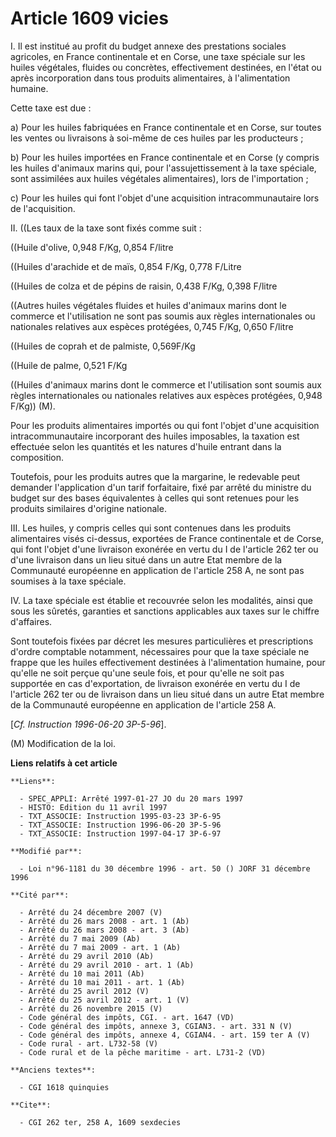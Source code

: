 # Article 1609 vicies

I. Il est institué au profit du budget annexe des prestations sociales agricoles, en France continentale et en Corse, une
taxe spéciale sur les huiles végétales, fluides ou concrètes, effectivement destinées, en l'état ou après incorporation dans
tous produits alimentaires, à l'alimentation humaine.

Cette taxe est due :

a) Pour les huiles fabriquées en France continentale et en Corse, sur toutes les ventes ou livraisons à soi-même de ces
huiles par les producteurs ;

b) Pour les huiles importées en France continentale et en Corse (y compris les huiles d'animaux marins qui, pour
l'assujettissement à la taxe spéciale, sont assimilées aux huiles végétales alimentaires), lors de l'importation ;

c) Pour les huiles qui font l'objet d'une acquisition intracommunautaire lors de l'acquisition.

II. ((Les taux de la taxe sont fixés comme suit :

((Huile d'olive, 0,948 F/Kg, 0,854 F/litre

((Huiles d'arachide et de maïs, 0,854 F/Kg, 0,778 F/Litre

((Huiles de colza et de pépins de raisin, 0,438 F/Kg, 0,398 F/litre

((Autres huiles végétales fluides et huiles d'animaux marins dont le commerce et l'utilisation ne sont pas soumis aux règles
internationales ou nationales relatives aux espèces protégées, 0,745 F/Kg, 0,650 F/litre

((Huiles de coprah et de palmiste, 0,569F/Kg

((Huile de palme, 0,521 F/Kg

((Huiles d'animaux marins dont le commerce et l'utilisation sont soumis aux règles internationales ou nationales relatives
aux espèces protégées, 0,948 F/Kg)) (M).

Pour les produits alimentaires importés ou qui font l'objet d'une acquisition intracommunautaire incorporant des huiles
imposables, la taxation est effectuée selon les quantités et les natures d'huile entrant dans la composition.

Toutefois, pour les produits autres que la margarine, le redevable peut demander l'application d'un tarif forfaitaire, fixé
par arrêté du ministre du budget sur des bases équivalentes à celles qui sont retenues pour les produits similaires d'origine
nationale.

III. Les huiles, y compris celles qui sont contenues dans les produits alimentaires visés ci-dessus, exportées de France
continentale et de Corse, qui font l'objet d'une livraison exonérée en vertu du I de l'article 262 ter ou d'une livraison
dans un lieu situé dans un autre Etat membre de la Communauté européenne en application de l'article 258 A, ne sont pas
soumises à la taxe spéciale.

IV. La taxe spéciale est établie et recouvrée selon les modalités, ainsi que sous les sûretés, garanties et sanctions
applicables aux taxes sur le chiffre d'affaires.

Sont toutefois fixées par décret les mesures particulières et prescriptions d'ordre comptable notamment, nécessaires pour que
la taxe spéciale ne frappe que les huiles effectivement destinées à l'alimentation humaine, pour qu'elle ne soit perçue
qu'une seule fois, et pour qu'elle ne soit pas supportée en cas d'exportation, de livraison exonérée en vertu du I de
l'article 262 ter ou de livraison dans un lieu situé dans un autre Etat membre de la Communauté européenne en application de
l'article 258 A.

[*Cf. Instruction 1996-06-20 3P-5-96*].

(M) Modification de la loi.

**Liens relatifs à cet article**

	**Liens**:

	  - SPEC_APPLI: Arrêté 1997-01-27 JO du 20 mars 1997
	  - HISTO: Edition du 11 avril 1997
	  - TXT_ASSOCIE: Instruction 1995-03-23 3P-6-95
	  - TXT_ASSOCIE: Instruction 1996-06-20 3P-5-96
	  - TXT_ASSOCIE: Instruction 1997-04-17 3P-6-97

	**Modifié par**:

	  - Loi n°96-1181 du 30 décembre 1996 - art. 50 () JORF 31 décembre 1996

	**Cité par**:

	  - Arrêté du 24 décembre 2007 (V)
	  - Arrêté du 26 mars 2008 - art. 1 (Ab)
	  - Arrêté du 26 mars 2008 - art. 3 (Ab)
	  - Arrêté du 7 mai 2009 (Ab)
	  - Arrêté du 7 mai 2009 - art. 1 (Ab)
	  - Arrêté du 29 avril 2010 (Ab)
	  - Arrêté du 29 avril 2010 - art. 1 (Ab)
	  - Arrêté du 10 mai 2011 (Ab)
	  - Arrêté du 10 mai 2011 - art. 1 (Ab)
	  - Arrêté du 25 avril 2012 (V)
	  - Arrêté du 25 avril 2012 - art. 1 (V)
	  - Arrêté du 26 novembre 2015 (V)
	  - Code général des impôts, CGI. - art. 1647 (VD)
	  - Code général des impôts, annexe 3, CGIAN3. - art. 331 N (V)
	  - Code général des impôts, annexe 4, CGIAN4. - art. 159 ter A (V)
	  - Code rural - art. L732-58 (V)
	  - Code rural et de la pêche maritime - art. L731-2 (VD)

	**Anciens textes**:

	  - CGI 1618 quinquies

	**Cite**:

	  - CGI 262 ter, 258 A, 1609 sexdecies

